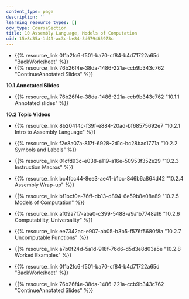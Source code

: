 ```yaml
---
content_type: page
description: ''
learning_resource_types: []
ocw_type: CourseSection
title: 10 Assembly Language, Models of Computation
uid: 15e8c35a-1d49-ac3c-be84-3d679465973c
---
```


*   {{% resource_link 0f1a2fc6-f501-ba70-cf84-b4d71722a65d "BackWorksheet" %}}
*   {{% resource_link 76b26f4e-38da-1486-221a-ccb9b343c762 "ContinueAnnotated Slides" %}}

**10.1 Annotated Slides**

*   {{% resource_link 76b26f4e-38da-1486-221a-ccb9b343c762 "10.1.1 Annotated slides" %}}

**10.2 Topic Videos**

*   {{% resource_link 8b20414c-f39f-e884-20ad-bf68575692e7 "10.2.1 Intro to Assembly Language" %}}
*   {{% resource_link f2e8a07a-817f-6928-2d1c-bc28bac1771a "10.2.2 Symbols and Labels" %}}
*   {{% resource_link 01cfd93c-e038-a119-a16e-50953f352e29 "10.2.3 Instruction Macros" %}}
*   {{% resource_link bc4fcc44-8ee3-ae41-b1bc-846b6a864d42 "10.2.4 Assembly Wrap-up" %}}
*   {{% resource_link bf1bcf0e-76ff-db13-d894-6e59b8e08e89 "10.2.5 Models of Computation" %}}
*   {{% resource_link af09a7f7-aba0-c399-5488-a9a1b7748a16 "10.2.6 Computability, Universality" %}}
*   {{% resource_link ee7342ac-e907-ab05-b3b5-f576f5680f8a "10.2.7 Uncomputable Functions" %}}
*   {{% resource_link a7b0f24d-5a1d-918f-76d6-d5d3e8d03a5e "10.2.8 Worked Examples" %}}

*   {{% resource_link 0f1a2fc6-f501-ba70-cf84-b4d71722a65d "BackWorksheet" %}}
*   {{% resource_link 76b26f4e-38da-1486-221a-ccb9b343c762 "ContinueAnnotated Slides" %}}